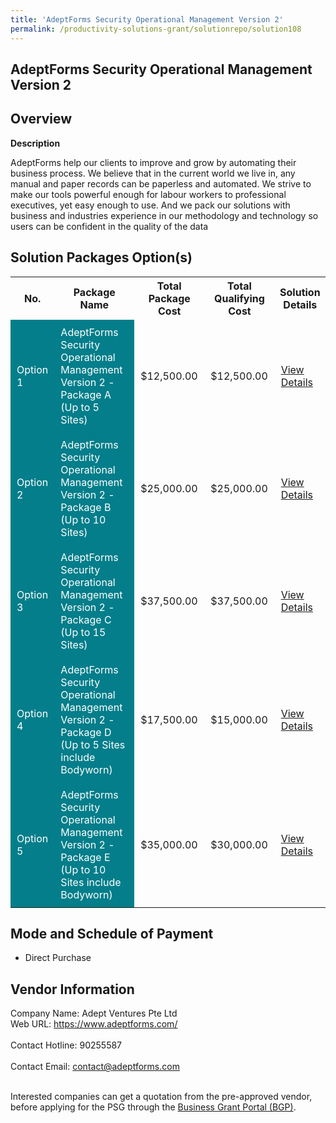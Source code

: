 ```yaml
---
title: 'AdeptForms Security Operational Management Version 2'
permalink: /productivity-solutions-grant/solutionrepo/solution108
---
```


## AdeptForms Security Operational Management Version 2

## Overview

**Description**

AdeptForms help our clients to improve and grow by automating their business process. We believe that in the current world we live in, any manual and paper records can be paperless and automated. We strive to make our tools powerful enough for labour workers to professional executives, yet easy enough to use. And we pack our solutions with business and industries experience in our methodology and technology so users can be confident in the quality of the data

## Solution Packages Option(s)

<table>
<tr>
<th><b>No.</b></th>
<th><b>Package Name</b></th>
<th><b>Total Package Cost</b></th>
<th><b>Total Qualifying Cost</b></th>
<th><b>Solution Details</b></th>
</tr>
<tr>
<td style='padding: 10px; background-color: #037E8A; color: #FFFFFF;'>Option 1</td>
<td style='padding: 10px; background-color: #037E8A; color: #FFFFFF;'>AdeptForms Security Operational Management Version 2 - Package A (Up to 5 Sites)</td>
<td style='padding: 10px;'>$12,500.00</td>
<td style='padding: 10px;'>$12,500.00</td>
<td style='padding: 10px;'><a href='/images/psg/Adept_Ventures_20200133_Desensitised_Annex_3_Part_1.pdf' target='_blank'>View Details</a></td>
</tr>
<tr>
<td style='padding: 10px; background-color: #037E8A; color: #FFFFFF;'>Option 2</td>
<td style='padding: 10px; background-color: #037E8A; color: #FFFFFF;'>AdeptForms Security Operational Management Version 2 - Package B (Up to 10 Sites)</td>
<td style='padding: 10px;'>$25,000.00</td>
<td style='padding: 10px;'>$25,000.00</td>
<td style='padding: 10px;'><a href='/images/psg/Adept_Ventures_20200133_Desensitised_Annex_3_Part_2.pdf' target='_blank'>View Details</a></td>
</tr>
<tr>
<td style='padding: 10px; background-color: #037E8A; color: #FFFFFF;'>Option 3</td>
<td style='padding: 10px; background-color: #037E8A; color: #FFFFFF;'>AdeptForms Security Operational Management Version 2 - Package C (Up to 15 Sites)</td>
<td style='padding: 10px;'>$37,500.00</td>
<td style='padding: 10px;'>$37,500.00</td>
<td style='padding: 10px;'><a href='/images/psg/Adept_Ventures_20200133_Desensitised_Annex_3_Part_3.pdf' target='_blank'>View Details</a></td>
</tr>
<tr>
<td style='padding: 10px; background-color: #037E8A; color: #FFFFFF;'>Option 4</td>
<td style='padding: 10px; background-color: #037E8A; color: #FFFFFF;'>AdeptForms Security Operational Management Version 2 - Package D (Up to 5 Sites include Bodyworn)</td>
<td style='padding: 10px;'>$17,500.00</td>
<td style='padding: 10px;'>$15,000.00</td>
<td style='padding: 10px;'><a href='/images/psg/Adept_Ventures_20200133_Desensitised_Annex_3_Part_4.pdf' target='_blank'>View Details</a></td>
</tr>
<tr>
<td style='padding: 10px; background-color: #037E8A; color: #FFFFFF;'>Option 5</td>
<td style='padding: 10px; background-color: #037E8A; color: #FFFFFF;'>AdeptForms Security Operational Management Version 2 - Package E (Up to 10 Sites include Bodyworn)</td>
<td style='padding: 10px;'>$35,000.00</td>
<td style='padding: 10px;'>$30,000.00</td>
<td style='padding: 10px;'><a href='/images/psg/Adept_Ventures_20200133_Desensitised_Annex_3_Part_5.pdf' target='_blank'>View Details</a></td>
</tr>
</table>

## Mode and Schedule of Payment

 - Direct Purchase

## Vendor Information

 Company Name: Adept Ventures Pte Ltd<br>Web URL: https://www.adeptforms.com/ <br><br>Contact Hotline: 90255587 <br><br>Contact Email: contact@adeptforms.com <br><br>

Interested companies can get a quotation from the pre-approved vendor, before applying for the PSG through the <a href='https://www.businessgrants.gov.sg/' target='_blank' rel='noopener'>Business Grant Portal (BGP)</a>.

<script src="/jquery/resize-tables.js"></script>
